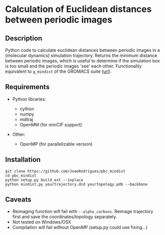 # Calculation of Euclidean distances between periodic images

## Description
Python code to calculate euclidean distances between periodic images in a (molecular dynamics)
simulation trajectory. Returns the minimum distance between periodic images, which is useful to
determine if the simulation box is too small and the periodic images 'see' each other. Functionality
equivalent to `g_mindist` of the GROMACS suite ([url](http://manual.gromacs.org/documentation/2018/onlinehelp/gmx-mindist.html)).

## Requirements

* Python libraries:
    - cython
    - numpy
    - mdtraj
    - OpenMM (for mmCIF support)

* Other:
    - OpenMP (for parallelizable version)

## Installation
```
git clone https://github.com/JoaoRodrigues/pbc_mindist
cd pbc_mindist
python setup.py build_ext --inplace
python mindist.py yourtrajectory.dcd yourtopology.pdb --backbone
```

## Caveats
- Reimaging function will fail with `--alpha_carbons`. Reimage trajectory first
and save the coordinates/topology separately. 
- Not tested on Windows/OSX
- Compilation will fail without OpenMP (setup.py could use fixing...)